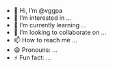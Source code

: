 - 👋 Hi, I’m @vggpa
- 👀 I’m interested in ...
- 🌱 I’m currently learning ...
- 💞️ I’m looking to collaborate on ...
- 📫 How to reach me ...
- 😄 Pronouns: ...
- ⚡ Fun fact: ...

<!---
vggpa/vggpa is a ✨ special ✨ repository because its `README.md` (this file) appears on your GitHub profile.
You can click the Preview link to take a look at your changes.
--->
